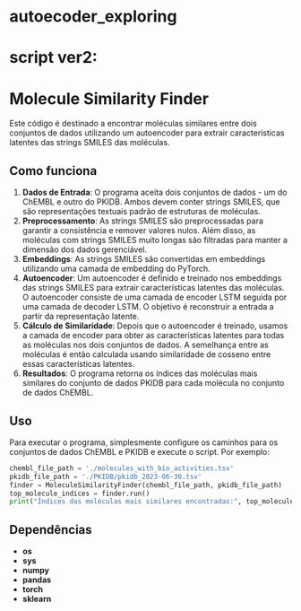 # autoecoder_exploring

# script ver2:

# Molecule Similarity Finder

Este código é destinado a encontrar moléculas similares entre dois conjuntos de dados utilizando um autoencoder para extrair características latentes das strings SMILES das moléculas.

## Como funciona

1. **Dados de Entrada**: O programa aceita dois conjuntos de dados - um do ChEMBL e outro do PKIDB. Ambos devem conter strings SMILES, que são representações textuais padrão de estruturas de moléculas.
2. **Preprocessamento**: As strings SMILES são preprocessadas para garantir a consistência e remover valores nulos. Além disso, as moléculas com strings SMILES muito longas são filtradas para manter a dimensão dos dados gerenciável.
3. **Embeddings**: As strings SMILES são convertidas em embeddings utilizando uma camada de embedding do PyTorch.
4. **Autoencoder**: Um autoencoder é definido e treinado nos embeddings das strings SMILES para extrair características latentes das moléculas. O autoencoder consiste de uma camada de encoder LSTM seguida por uma camada de decoder LSTM. O objetivo é reconstruir a entrada a partir da representação latente.
5. **Cálculo de Similaridade**: Depois que o autoencoder é treinado, usamos a camada de encoder para obter as características latentes para todas as moléculas nos dois conjuntos de dados. A semelhança entre as moléculas é então calculada usando similaridade de cosseno entre essas características latentes.
6. **Resultados**: O programa retorna os índices das moléculas mais similares do conjunto de dados PKIDB para cada molécula no conjunto de dados ChEMBL.

## Uso

Para executar o programa, simplesmente configure os caminhos para os conjuntos de dados ChEMBL e PKIDB e execute o script. Por exemplo:

```python
chembl_file_path = './molecules_with_bio_activities.tsv'
pkidb_file_path = './PKIDB/pkidb_2023-06-30.tsv'
finder = MoleculeSimilarityFinder(chembl_file_path, pkidb_file_path)
top_molecule_indices = finder.run()
print("Índices das moléculas mais similares encontradas:", top_molecule_indices)
```

## Dependências

- **os**
- **sys**
- **numpy**
- **pandas**
- **torch**
- **sklearn**

